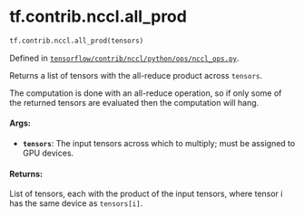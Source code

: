 <div itemscope itemtype="http://developers.google.com/ReferenceObject">
<meta itemprop="name" content="tf.contrib.nccl.all_prod" />
<meta itemprop="path" content="Stable" />
</div>

# tf.contrib.nccl.all_prod

``` python
tf.contrib.nccl.all_prod(tensors)
```



Defined in [`tensorflow/contrib/nccl/python/ops/nccl_ops.py`](/code/stable/tensorflow/contrib/nccl/python/ops/nccl_ops.py).

Returns a list of tensors with the all-reduce product across `tensors`.

The computation is done with an all-reduce operation, so if only some of the
returned tensors are evaluated then the computation will hang.

#### Args:

* <b>`tensors`</b>: The input tensors across which to multiply; must be assigned
    to GPU devices.


#### Returns:

List of tensors, each with the product of the input tensors, where tensor i
has the same device as `tensors[i]`.